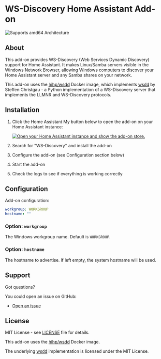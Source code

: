 # WS-Discovery Home Assistant Add-on

![Supports amd64 Architecture][amd64-shield]

## About

This add-on provides WS-Discovery (Web Services Dynamic Discovery) support for Home Assistant. It makes Linux/Samba servers visible in the Windows Network Browser, allowing Windows computers to discover your Home Assistant server and any Samba shares on your network.

This add-on uses the [hihp/wsdd](https://github.com/hihp/wsdd) Docker image, which implements [wsdd](https://github.com/christgau/wsdd) by Steffen Christgau - a Python implementation of a WS-Discovery server that implements the LLMNR and WS-Discovery protocols.

## Installation

1. Click the Home Assistant My button below to open the add-on on your Home Assistant instance:

   [![Open your Home Assistant instance and show the add-on store.](https://my.home-assistant.io/badges/supervisor_store.svg)](https://my.home-assistant.io/redirect/supervisor_store/)

2. Search for "WS-Discovery" and install the add-on
3. Configure the add-on (see Configuration section below)
4. Start the add-on
5. Check the logs to see if everything is working correctly

## Configuration

Add-on configuration:

```yaml
workgroup: WORKGROUP
hostname: ""
```

### Option: `workgroup`

The Windows workgroup name. Default is `WORKGROUP`.

### Option: `hostname`

The hostname to advertise. If left empty, the system hostname will be used.

## Support

Got questions?

You could open an issue on GitHub:

- [Open an issue](https://github.com/hotchkj/Home-Assistant-WSD/issues)

## License

MIT License - see [LICENSE](LICENSE) file for details.

This add-on uses the [hihp/wsdd](https://github.com/hihp/wsdd) Docker image.

The underlying [wsdd](https://github.com/christgau/wsdd) implementation is licensed under the MIT License.

[amd64-shield]: https://img.shields.io/badge/amd64-yes-green.svg
